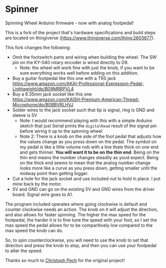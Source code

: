 # Spinner
Spinning Wheel Arduino firmware - now with analog footpedal!

This is a fork of the project that's hardware specifications and build steps are located on thingiverse (https://www.thingiverse.com/thing:2603677).

This fork changes the following:

- Omit the footswitch parts and wiring when building the wheel. The SW pin on the KY-040 rotary encoder is wired directly to D9.
  - Note: the wheel will work fine with just the knob, if you want to be sure everything works well before adding on this addition. 
- Buy a guitar footpedal like this one with a TRS jack https://www.amazon.com/AKAI-Professional-Expression-Pedal-Lightweight/dp/B09MRRPVL4
- Buy a 6.35mm jack socket like this one https://www.amazon.com/KAISH-Premium-American-Thread-Microphone/dp/B0BBVRLHVJ 
- Solder wires to the jack socket such that tip is signal, ring is GND and sleeve is 5V 
  - Note: I would recommend playing with this with a simple Arduino sketch that just Serial prints the `digitalRead` result of the signal pin before wiring it up to the spinning wheel
  - Note 2: There is a knob on the side of the foot pedal that adjusts how the values change as you press down on the pedal. The symbol on my pedal is like a little volume nob with a line thats thick on one end and gets thinner. **You will want it to be on the thin end**. Being on the thin end means the number changes steadily as youd expect. Being on the thick end seems to mean that the analog number change looks more like a curve as you press down, getting smaller until the midway point then getting bigger.
- Cut a hole for the jack socket and use included nut to hold in place. I put mine back by the motor.
- 5V and GND can go on the existing 5V and GND wires from the driver board. Signal wire goes to A1.

The program included operates where going clockwise is default and counter clockwise needs an action. The knob on it will adjust the direction, and also allows for faster spinning. The higher the max speed for the footpedal, the harder it is to fine tune the speed with your foot, so I set the max speed the pedal allows for to be comparitively low compared to the max speed the knob can do.

So, to spin counterclockwise, you will need to use the knob to set that direction and press the knob to stop, and then you can use your footpedal to alter the speed.

Thanks so much to [Christoph Pech](https://github.com/ChristophPech) for the original project! 
